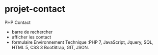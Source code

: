 # projet-contact
PHP Contact 
- barre de rechercher
- afficher les contact
- formulaire 
Environnement Technique :PHP  7, JavaScript, Jquery, SQL, HTML 5, CSS 3 BootStrap, GIT, JSON. 
